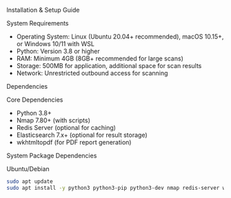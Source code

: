  Installation & Setup Guide

 System Requirements

- Operating System: Linux (Ubuntu 20.04+ recommended), macOS 10.15+, or Windows 10/11 with WSL
- Python: Version 3.8 or higher
- RAM: Minimum 4GB (8GB+ recommended for large scans)
- Storage: 500MB for application, additional space for scan results
- Network: Unrestricted outbound access for scanning

 Dependencies

 Core Dependencies
- Python 3.8+
- Nmap 7.80+ (with scripts)
- Redis Server (optional for caching)
- Elasticsearch 7.x+ (optional for result storage)
- wkhtmltopdf (for PDF report generation)

System Package Dependencies

Ubuntu/Debian
```bash
sudo apt update
sudo apt install -y python3 python3-pip python3-dev nmap redis-server wkhtmltopdf libssl-dev libffi-dev build-essential
